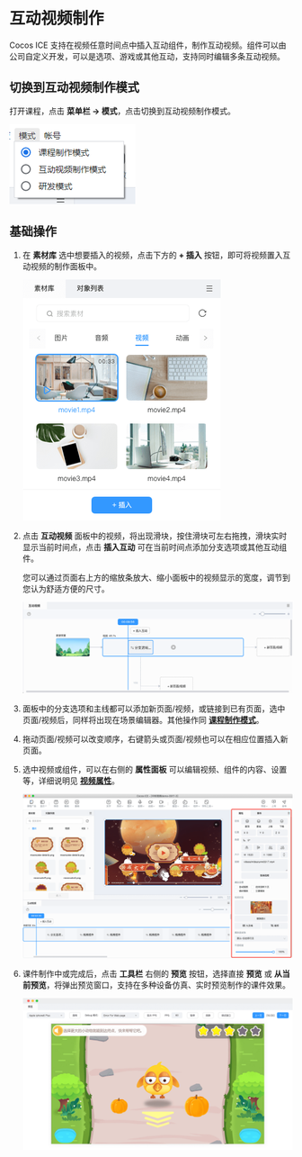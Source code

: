 # 互动视频制作

Cocos ICE 支持在视频任意时间点中插入互动组件，制作互动视频。组件可以由公司自定义开发，可以是选项、游戏或其他互动，支持同时编辑多条互动视频。

## 切换到互动视频制作模式

打开课程，点击 **菜单栏 -> 模式**，点击切换到互动视频制作模式。

![模式切换](../../img/Mode_switch.png)

## 基础操作

1. 在 **素材库** 选中想要插入的视频，点击下方的 **+ 插入** 按钮，即可将视频置入互动视频的制作面板中。

    ![素材库](../../img/video_mode_material.png)

2. 点击 **互动视频** 面板中的视频，将出现滑块，按住滑块可左右拖拽，滑块实时显示当前时间点，点击 **插入互动** 可在当前时间点添加分支选项或其他互动组件。

    您可以通过页面右上方的缩放条放大、缩小面板中的视频显示的宽度，调节到您认为舒适方便的尺寸。

    ![制作](../../img/video_mode.png)

3. 面板中的分支选项和主线都可以添加新页面/视频，或链接到已有页面，选中页面/视频后，同样将出现在场景编辑器。其他操作同 [**课程制作模式**](../make-courseware/index.md)。

4. 拖动页面/视频可以改变顺序，右键箭头或页面/视频也可以在相应位置插入新页面。

5. 选中视频或组件，可以在右侧的 **属性面板** 可以编辑视频、组件的内容、设置等，详细说明见 [**视频属性**](../../tools/object/video/index.md)。

    ![互动视频属性](../../img/video-component.png)

6. 课件制作中或完成后，点击 **工具栏** 右侧的 **预览** 按钮，选择直接 **预览** 或 **从当前预览**，将弹出预览窗口，支持在多种设备仿真、实时预览制作的课件效果。

    ![预览](../../img/Preview.png)
